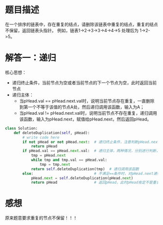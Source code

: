 # 题目描述

在一个排序的链表中，存在重复的结点，请删除该链表中重复的结点，重复的结点不保留，返回链表头指针。 例如，链表1->2->3->3->4->4->5 处理后为 1->2->5。

# 解答一：递归

核心思想：

* 递归终止条件，当前节点为空或者当前节点的下一个节点为空，此时返回当前节点
* 递归主体：
  * 当pHead.val == pHead.next.val时，说明当前节点存在重复，一直删除到第一个不等于该值的节点A处，然后递归调用该函数，输入为A；
  * 当pHead.val != pHead.next.val时，说明当前节点不存在重复，递归调用该函数，输入为pHead.next，赋值给pHead.next，然后返回pHead。
  
```python
class Solution:
    def deleteDuplication(self, pHead):
        # write code here
        if not pHead or not pHead.next:  # 递归终止条件，注意判断pHead.next，以及需要返回pHead
            return pHead
        if pHead.val == pHead.next.val:  # 递归主体，两种情况，分别进行判断，满足==条件时，一直递归到最后一个不重复的节点为止
            tmp = pHead.next
            while tmp and tmp.val == pHead.val:
                tmp = tmp.next
            return self.deleteDuplication(tmp)  # 递归调用该函数
        else:                            # 不满足==条件时，对pHead.next递归调用该函数，用于删除重复的节点
            pHead.next = self.deleteDuplication(pHead.next)
            return pHead                 # 返回pHead，此时pHead肯定不是重复的，并且一定是头节点
```

# 感想

原来题意要求重复的节点不保留！！！
